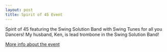 ```yaml
---
layout: post
title: Spirit of 45 Event
---
```

Spirit of 45 featuring the Swing Solution Band with Swing Tunes for all you Dancers!
My husband, Ken, is lead trombone in the Swing Solution Band!  

[More info about the event](https://www.facebook.com/pg/BayAreaSpiritof45)